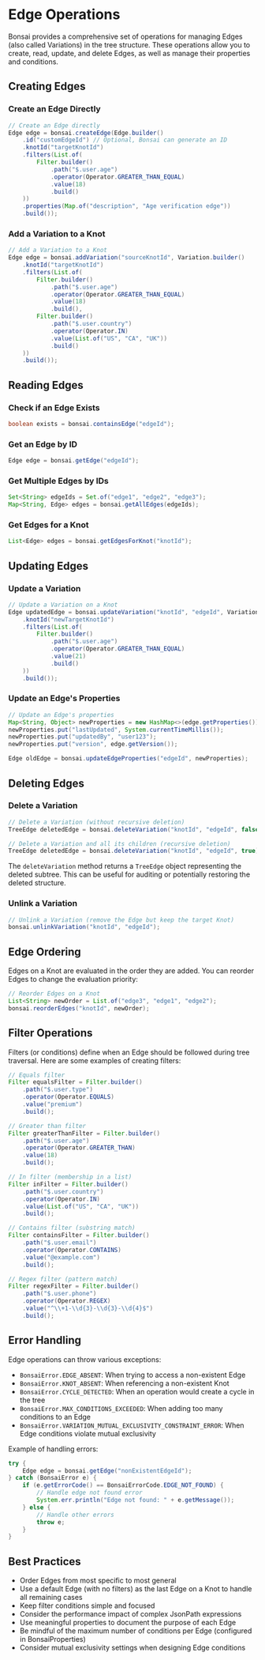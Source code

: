 # Edge Operations

Bonsai provides a comprehensive set of operations for managing Edges (also called Variations) in the tree structure. These operations allow you to create, read, update, and delete Edges, as well as manage their properties and conditions.

## Creating Edges

### Create an Edge Directly

```java
// Create an Edge directly
Edge edge = bonsai.createEdge(Edge.builder()
    .id("customEdgeId") // Optional, Bonsai can generate an ID
    .knotId("targetKnotId")
    .filters(List.of(
        Filter.builder()
            .path("$.user.age")
            .operator(Operator.GREATER_THAN_EQUAL)
            .value(18)
            .build()
    ))
    .properties(Map.of("description", "Age verification edge"))
    .build());
```

### Add a Variation to a Knot

```java
// Add a Variation to a Knot
Edge edge = bonsai.addVariation("sourceKnotId", Variation.builder()
    .knotId("targetKnotId")
    .filters(List.of(
        Filter.builder()
            .path("$.user.age")
            .operator(Operator.GREATER_THAN_EQUAL)
            .value(18)
            .build(),
        Filter.builder()
            .path("$.user.country")
            .operator(Operator.IN)
            .value(List.of("US", "CA", "UK"))
            .build()
    ))
    .build());
```

## Reading Edges

### Check if an Edge Exists

```java
boolean exists = bonsai.containsEdge("edgeId");
```

### Get an Edge by ID

```java
Edge edge = bonsai.getEdge("edgeId");
```

### Get Multiple Edges by IDs

```java
Set<String> edgeIds = Set.of("edge1", "edge2", "edge3");
Map<String, Edge> edges = bonsai.getAllEdges(edgeIds);
```

### Get Edges for a Knot

```java
List<Edge> edges = bonsai.getEdgesForKnot("knotId");
```

## Updating Edges

### Update a Variation

```java
// Update a Variation on a Knot
Edge updatedEdge = bonsai.updateVariation("knotId", "edgeId", Variation.builder()
    .knotId("newTargetKnotId")
    .filters(List.of(
        Filter.builder()
            .path("$.user.age")
            .operator(Operator.GREATER_THAN_EQUAL)
            .value(21)
            .build()
    ))
    .build());
```

### Update an Edge's Properties

```java
// Update an Edge's properties
Map<String, Object> newProperties = new HashMap<>(edge.getProperties());
newProperties.put("lastUpdated", System.currentTimeMillis());
newProperties.put("updatedBy", "user123");
newProperties.put("version", edge.getVersion());

Edge oldEdge = bonsai.updateEdgeProperties("edgeId", newProperties);
```

## Deleting Edges

### Delete a Variation

```java
// Delete a Variation (without recursive deletion)
TreeEdge deletedEdge = bonsai.deleteVariation("knotId", "edgeId", false);

// Delete a Variation and all its children (recursive deletion)
TreeEdge deletedEdge = bonsai.deleteVariation("knotId", "edgeId", true);
```

The `deleteVariation` method returns a `TreeEdge` object representing the deleted subtree. This can be useful for auditing or potentially restoring the deleted structure.

### Unlink a Variation

```java
// Unlink a Variation (remove the Edge but keep the target Knot)
bonsai.unlinkVariation("knotId", "edgeId");
```

## Edge Ordering

Edges on a Knot are evaluated in the order they are added. You can reorder Edges to change the evaluation priority:

```java
// Reorder Edges on a Knot
List<String> newOrder = List.of("edge3", "edge1", "edge2");
bonsai.reorderEdges("knotId", newOrder);
```

## Filter Operations

Filters (or conditions) define when an Edge should be followed during tree traversal. Here are some examples of creating filters:

```java
// Equals filter
Filter equalsFilter = Filter.builder()
    .path("$.user.type")
    .operator(Operator.EQUALS)
    .value("premium")
    .build();

// Greater than filter
Filter greaterThanFilter = Filter.builder()
    .path("$.user.age")
    .operator(Operator.GREATER_THAN)
    .value(18)
    .build();

// In filter (membership in a list)
Filter inFilter = Filter.builder()
    .path("$.user.country")
    .operator(Operator.IN)
    .value(List.of("US", "CA", "UK"))
    .build();

// Contains filter (substring match)
Filter containsFilter = Filter.builder()
    .path("$.user.email")
    .operator(Operator.CONTAINS)
    .value("@example.com")
    .build();

// Regex filter (pattern match)
Filter regexFilter = Filter.builder()
    .path("$.user.phone")
    .operator(Operator.REGEX)
    .value("^\\+1-\\d{3}-\\d{3}-\\d{4}$")
    .build();
```

## Error Handling

Edge operations can throw various exceptions:

- `BonsaiError.EDGE_ABSENT`: When trying to access a non-existent Edge
- `BonsaiError.KNOT_ABSENT`: When referencing a non-existent Knot
- `BonsaiError.CYCLE_DETECTED`: When an operation would create a cycle in the tree
- `BonsaiError.MAX_CONDITIONS_EXCEEDED`: When adding too many conditions to an Edge
- `BonsaiError.VARIATION_MUTUAL_EXCLUSIVITY_CONSTRAINT_ERROR`: When Edge conditions violate mutual exclusivity

Example of handling errors:

```java
try {
    Edge edge = bonsai.getEdge("nonExistentEdgeId");
} catch (BonsaiError e) {
    if (e.getErrorCode() == BonsaiErrorCode.EDGE_NOT_FOUND) {
        // Handle edge not found error
        System.err.println("Edge not found: " + e.getMessage());
    } else {
        // Handle other errors
        throw e;
    }
}
```

## Best Practices

- Order Edges from most specific to most general
- Use a default Edge (with no filters) as the last Edge on a Knot to handle all remaining cases
- Keep filter conditions simple and focused
- Consider the performance impact of complex JsonPath expressions
- Use meaningful properties to document the purpose of each Edge
- Be mindful of the maximum number of conditions per Edge (configured in BonsaiProperties)
- Consider mutual exclusivity settings when designing Edge conditions
